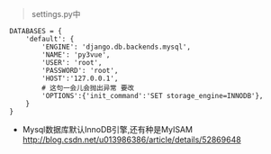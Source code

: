 > settings.py中

```
DATABASES = {
    'default': {
        'ENGINE': 'django.db.backends.mysql',
        'NAME': 'py3vue',
        'USER': 'root',
        'PASSWORD': 'root',
        'HOST':'127.0.0.1',
        # 这句一会儿会抛出异常 要改
        'OPTIONS':{'init_command':'SET storage_engine=INNODB'},
    }
}
```
- Mysql数据库默认InnoDB引擎,还有种是MyISAM
<http://blog.csdn.net/u013986386/article/details/52869648>